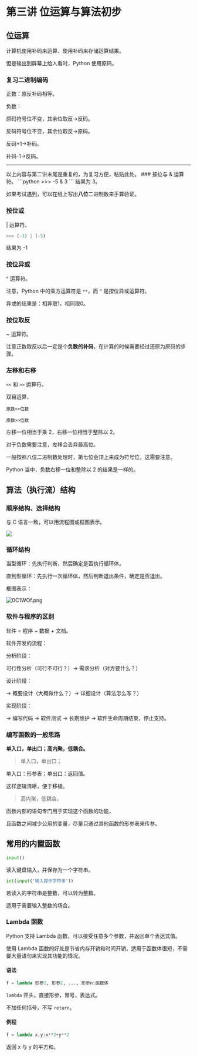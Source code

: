 # 第三讲 位运算与算法初步
## 位运算
计算机使用补码来运算、使用补码来存储运算结果。

但是输出到屏幕上给人看时，Python 使用原码。
### 复习二进制编码
正数：原反补码相等。

负数：

原码符号位不变，其余位取反→反码。

反码符号位不变，其余位取反→原码。

反码+1→补码。

补码-1→反码。
<hr>
以上内容与第二讲末尾是重复的，为复习方便，粘贴此处。
### 按位与
& 运算符。
```python
>>> -5 & 3
```
结果为 3。

如果考试遇到，可以在纸上写出**八位**二进制数来手算验证。

### 按位或
| 运算符。

```python
>>> (-3) | (-5)
```
结果为 -1
### 按位异或
^ 运算符。

注意，Python 中的乘方运算符是 `**`，而 `^` 是按位异或运算符。

异或的结果是：相异取1，相同取0。

### 按位取反
~ 运算符。

注意正数取反以后一定是个**负数的补码**，在计算的时候需要经过还原为原码的步骤。
### 左移和右移
`<<` 和 `>>` 运算符。

双目运算，

```原数<<位数```

```原数>>位数```

左移一位相当于乘 2，右移一位相当于整除以 2。

对于负数需要注意，左移会丢弃最高位。

一般按照八位二进制数处理时，第七位会顶上来成为符号位，这需要注意。

Python 当中，负数右移一位和整除以 2 的结果是一样的。
## 算法（执行流）结构
### 顺序结构、选择结构
与 C 语言一致，可以用流程图或框图表示。

![](https://s1.ax1x.com/2020/09/25/0ClHsK.png)

### 循环结构

当型循环：先执行判断，然后确定是否执行循环体。

直到型循环：先执行一次循环体，然后判断退出条件，确定是否退出。

框图表示：

![0C1WOf.png](https://s1.ax1x.com/2020/09/25/0C1WOf.png)
### 软件与程序的区别
软件 = 程序 + 数据 + 文档。

软件开发的流程：

分析阶段：

可行性分析（可行不可行？）→ 需求分析（对方要什么？）

设计阶段：

→ 概要设计（大概做什么？）→ 详细设计（算法怎么写？）

实现阶段：

→ 编写代码 → 软件测试 → 长期维护 → 软件生命周期结束，停止支持。
### 编写函数的一般思路
**单入口，单出口；高内聚，低耦合。**

> 单入口，单出口；

单入口：形参表；单出口：返回值。

这样逻辑清晰，便于移植。

> 高内聚，低耦合。

函数内部的语句专门用于实现这个函数的功能，

且函数之间减少公用的变量，尽量只通过其他函数的形参表来传参。
## 常用的内置函数
```python
input()
```
读入键盘输入，并保存为一个字符串。

```python
int(input('输入提示字符串'))
```

若读入的字符串是整数，可以转为整数。

适用于需要输入整数的场合。
### Lambda 函数
Python 支持 Lambda 函数，可以接受任意多个参数，并返回单个表达式值。

使用 Lambda 函数的好处是节省内存开销和时间开销，适用于函数体很短，不需要大量语句来实现其功能的情况。
#### 语法
```python
f = lambda 形参1, 形参2, ..., 形参n:函数体
```
`lambda` 开头，直接形参，冒号，表达式。

不加任何括号，不写 `return`。
#### 例程
```python
f = lambda x,y:x**2+y**2
```
返回 x 与 y 的平方和。

